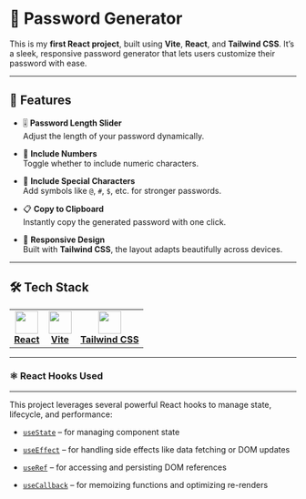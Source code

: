 # 🔐 Password Generator

This is my **first React project**, built using **Vite**, **React**, and **Tailwind CSS**. It’s a sleek, responsive password generator that lets users customize their password with ease.


---

## 🚀 Features

- 🎚️ **Password Length Slider**  
  Adjust the length of your password dynamically.

- 🔢 **Include Numbers**  
  Toggle whether to include numeric characters.

- 🔡 **Include Special Characters**  
  Add symbols like `@`, `#`, `$`, etc. for stronger passwords.

- 📋 **Copy to Clipboard**  
  Instantly copy the generated password with one click.

- 📱 **Responsive Design**  
  Built with **Tailwind CSS**, the layout adapts beautifully across devices.

---

## 🛠️ Tech Stack

<table> <tr> <td align="center"> <a href="https://react.dev" target="_blank"> <img src="https://upload.wikimedia.org/wikipedia/commons/a/a7/React-icon.svg" width="40" height="40"/><br><b>React</b> </a> </td> <td align="center"> <a href="https://vitejs.dev" target="_blank"> <img src="https://upload.wikimedia.org/wikipedia/commons/f/f1/Vitejs-logo.svg" width="40" height="40"/><br><b>Vite</b> </a> </td> <td align="center"> <a href="https://tailwindcss.com" target="_blank"> <img src="https://upload.wikimedia.org/wikipedia/commons/d/d5/Tailwind_CSS_Logo.svg" width="40" height="40"/><br><b>Tailwind CSS</b> </a> </td> </tr> </table>

---

### ⚛️ React Hooks Used
---
This project leverages several powerful React hooks to manage state, lifecycle, and performance:

- [`useState`](https://react.dev/reference/react/useState) – for managing component state

- [`useEffect`](https://react.dev/reference/react/useEffect) – for handling side effects like data fetching or DOM updates

- [`useRef`](https://react.dev/reference/react/useRef) – for accessing and persisting DOM references

- [`useCallback`](https://react.dev/reference/react/useCallback) – for memoizing functions and optimizing re-renders

